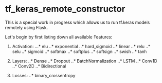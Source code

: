 # tf_keras_remote_constructor
This is a special work in progress which allows us to run tf.keras models remotely using Flask.

Let's begin by first listing down all available Features:

1. Activation:
...* elu
..* exponential
..* hard_sigmoid
..* linear
..* relu
..* selu
..* sigmoid
..* softmax
..* softplus
..* softsign
..* swish
..* tanh

2. Layers:
..* Dense
..* Dropout
..* BatchNormalization
..* LSTM
..* Conv1D
..* Conv2D
..* Bidirectional

3. Losses:
..* binary_crossentropy
